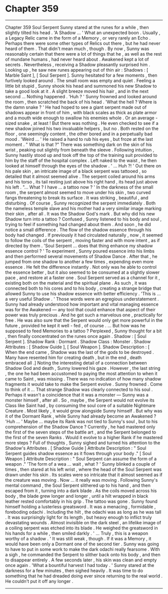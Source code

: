 
# Chapter 359


---

Chapter 359 Soul Serpent
Sunny stared at the runes for a while , then slightly tilted his head .
'A Shadow … '
What an unexpected boon .
Usually , a Legacy Relic came in the form of a Memory , or very rarely an Echo . Perhaps there were some other types of Relics out there , but he had never heard of them .
That didn't mean much , though . By now , Sunny was reasonably certain that there were a lot of things that he , as well as the rest of mundane humans , had never heard about . Awakened kept a lot of secrets .
Nevertheless , receiving a Shadow pleasantly surprised him .
Looking up , he saw new runes appearing out of thin air :
Shadows : [ Marble Saint ], [ Soul Serpent ].
Sunny hesitated for a few moments , then furtively looked around . The small room was empty and quiet .
Feeling a little bit stupid , Sunny shook his head and summoned his new Shadow to take a good look at it .
A slight breeze moved his hair , and in the next second …
Nothing happened .
'Huh ? '
Sunny frowned and looked around the room , then scratched the back of his head .
'What the hell ? Where is the damn snake ? '
He had hoped to see a giant serpent made out of shadows appear in front of him , with black scales as thick as plate armor and a mouth wide enough to swallow his enemies whole . Or an average - sized snake , at least !
But there was nothing .
He even checked to see if a new shadow joined his two invaluable helpers , but no . Both rested on the floor , one seemingly content , the other bored and in a perpetually bad mood .
'Weird … '
He raised a hand to rub his eyes , but froze at the last moment .
" What is that ?"
There was something dark on the skin of his wrist , peaking out slightly from beneath the sleeve .
Following intuition , Sunny hastily stood up and took off the top of the training suit provided to him by the staff of the hospital complex . Left naked to the waist , he then looked at himself through the eyes of the shadow .
' ... Huh ?! '
Out there on his pale skin , an intricate image of a black serpent was tattooed , so detailed that it almost seemed alive . The serpent coiled around his arms and his torso , its tail resting just above his right hand , its head just above his left .
"... What ? I have … a tattoo now ? '
In the darkness of the small room , the serpent almost seemed to move under his skin , two curved fangs threatening to break its surface . It was striking , beautiful , and disturbing .
Of course , Sunny recognized the serpent immediately . Both the nameless temple slave and his mother had a very similar image marking their skin , after all .
It was the Shadow God's mark .
But why did his new Shadow turn into a tattoo ?
Confused , Sunny listened to his body and soul , trying to feel if something had changed about them .
And soon , he did notice a small difference .
The flow of the shadow essence through his body had changed . If previously it had circulated naturally , now , it seemed to follow the coils of the serpent , moving faster and with more intent , as if directed by them .
'Soul Serpent … does that thing enhance my shadow essence control ? '
To experiment , Sunny poured essence into his limbs and then performed several movements of Shadow Dance . After that , he jumped from one shadow to another a few times , expending even more essence .
He felt the difference instantly . Not only was he able to control the essence better , but it also seemed to be consumed at a slightly slower pace , and restore at a faster one .
Soul Serpent served as a channel for it , existing both on the material and the spiritual plane . As such , it was connected both to his cores and to his body , creating a strange bridge that allowed Sunny to use his shadow essence with better efficiency .
'This is … a very useful Shadow . '
Those words were an egregious understatement . Sunny had already understood how important and vital managing essence was for the Awakened — any tool that could enhance that aspect of their power was truly precious .
And he got such a marvelous one , practically for free .
He was also sure that the Serpent would only get more powerful in the future , provided he kept it well - fed , of course .
… But how was he supposed to feed Memories to a tattoo ?
Perplexed , Sunny thought for a bit , then finally concentrated on the runes once again .
Shadow : [ Soul Serpent ].
Shadow Rank : Dormant .
Shadow Class : Monster .
Shadow Attributes : [ Shadow Guide ], [ Soul Weapon ].
Shadow Description : [ When the end came , Shadow was the last of the gods to be destroyed . Many have resented him for creating death , but in the end , death embraced all .]
Noting the interesting detail of a connection between Shadow God and death , Sunny lowered his gaze .
However , the last string , the one he had been accustomed to paying the most attention to when it came to Saint , was missing . There was no indication of how many shadow fragments it would take to make the Serpent evolve .
Sunny frowned .
Come to think of it …
That strange Shadow was clearly connected to his soul . Perhaps it wasn't a coincidence that it was a monster — Sunny was a monster himself , after all . So , maybe , the Serpent would not evolve its Class like Saint had , by consuming the soul core of a suitable Nightmare Creature . Most likely , it would grow alongside Sunny himself .
But why was it of the Dormant Rank , while Sunny had already become an Awakened ?
'Huh … '
Maybe … maybe its Rank was not tied to Sunny's soul , but to his comprehension of the Shadow Dance ? Currently , he had mastered only the first of the seven steps of the battle art , and the Serpent belonged to the first of the seven Ranks . Would it evolve to a higher Rank if he mastered more steps ?
Full of thoughts , Sunny sighed and turned his attention to the Shadow's Attributes .
[ Shadow Guide ] Attribute Description : " Soul Serpent guides shadow essence as it flows through your body ."
[ Soul Weapon ] Attribute Description : " Soul Serpent can assume the form of a weapon ."
'The form of a wea … wait , what ? '
Sunny blinked a couple of times , then stared at his left wrist , where the head of the Soul Serpent was drawn under his skin . Its scales were so intricate that it almost seemed as if the creature was moving .
Now … it really was moving .
Following Sunny's mental command , the Soul Serpent slithered up to his hand , and then escaped from it , turning into a dark blade . As the coils moved across his body , the blade grew longer and longer , until a hilt wrapped in black leather rested comfortably in his grip .
The tattoo was gone .
Sunny found himself holding a lusterless greatsword . It was a menacing , formidable , foreboding odachi .
Including the hilt , the odachi was as long as he was tall . It was surprisingly light for its length , but heavy enough to inflict truly devastating wounds .
Almost invisible on the dark steel , an lifelike image of a coiling serpent was etched into its blade .
He weighed the greatsword in his hands for a while , then smiled darkly .
' ... Truly , this is a weapon worthy of a shadow . '
It was still weak , though . If it was a Memory , it would have been only a Dormant one of the second tier . Sunny was going to have to put in some work to make the dark odachi really fearsome .
With a sigh , he commanded the Serpent to slither back onto his body , and then to disappear entirely . A few seconds later , his skin was clean and empty once again .
'What a bountiful harvest I had today . '
Sunny stared at the darkness for a few minutes , then sighed heavily .
It was time to do something that he had dreaded doing ever since returning to the real world .
He couldn't put it off any longer .

---

